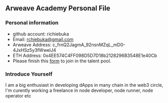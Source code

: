 ## Arweave Academy Personal File

### Personal information

- github account: richiebuka
- Email: rchiebuka@gmail.com
- Arweave Address: c_frnQ2JagmA_92nsnMZqL_mD0-4JxHSz5y3fWwelJ4
- ETH Address: 0x4EE574C4FF098D5D7D18b2128296B3548E1e40Cb
- Please finish this [form](https://docs.google.com/forms/d/e/1FAIpQLSfWA5fIIcBgmRppm3jNz5vmf9Mai_QMVil-2pO4r7YKn_Zhtw/viewform?usp=sf_link) to join in the talent pool.

### Introduce Yourself
 I am a big enthusiast in developing dApps in many chain in the web3 circle, I'm curently working a freelance in node developer, node runner, node operator etc

